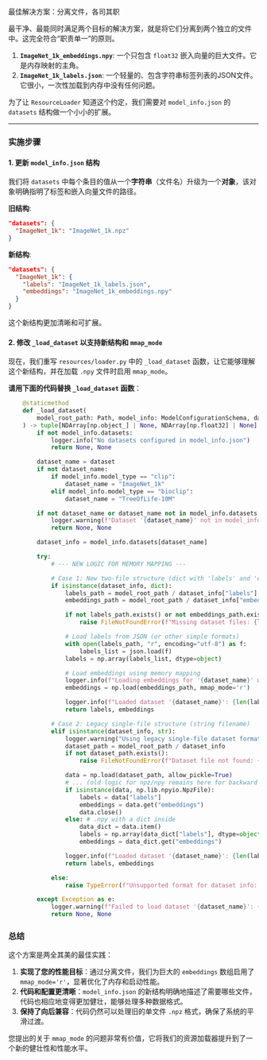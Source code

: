 最佳解决方案：分离文件，各司其职

最干净、最能同时满足两个目标的解决方案，就是将它们分离到两个独立的文件中。这完全符合“职责单一”的原则。

1.  **`ImageNet_1k_embeddings.npy`**: 一个只包含 `float32` 嵌入向量的巨大文件。它是内存映射的主角。
2.  **`ImageNet_1k_labels.json`**: 一个轻量的、包含字符串标签列表的JSON文件。它很小，一次性加载到内存中没有任何问题。

为了让 `ResourceLoader` 知道这个约定，我们需要对 `model_info.json` 的 `datasets` 结构做一个小小的扩展。

---

### 实施步骤

#### 1. 更新 `model_info.json` 结构

我们将 `datasets` 中每个条目的值从一个**字符串**（文件名）升级为一个**对象**，该对象明确指明了标签和嵌入向量文件的路径。

**旧结构**:
```json
"datasets": {
  "ImageNet_1k": "ImageNet_1k.npz"
}
```

**新结构**:
```json
"datasets": {
  "ImageNet_1k": {
    "labels": "ImageNet_1k_labels.json",
    "embeddings": "ImageNet_1k_embeddings.npy"
  }
}
```
这个新结构更加清晰和可扩展。

#### 2. 修改 `_load_dataset` 以支持新结构和 `mmap_mode`

现在，我们重写 `resources/loader.py` 中的 `_load_dataset` 函数，让它能够理解这个新结构，并在加载 `.npy` 文件时启用 `mmap_mode`。

**请用下面的代码替换 `_load_dataset` 函数**：
```python
    @staticmethod
    def _load_dataset(
        model_root_path: Path, model_info: ModelConfigurationSchema, dataset: str | None
    ) -> tuple[NDArray[np.object_] | None, NDArray[np.float32] | None]:
        if not model_info.datasets:
            logger.info("No datasets configured in model_info.json")
            return None, None

        dataset_name = dataset
        if not dataset_name:
            if model_info.model_type == "clip":
                dataset_name = "ImageNet_1k"
            elif model_info.model_type == "bioclip":
                dataset_name = "TreeOfLife-10M"

        if not dataset_name or dataset_name not in model_info.datasets:
            logger.warning(f"Dataset '{dataset_name}' not in model_info.json. Disabling classification.")
            return None, None

        dataset_info = model_info.datasets[dataset_name]

        try:
            # --- NEW LOGIC FOR MEMORY MAPPING ---

            # Case 1: New two-file structure (dict with 'labels' and 'embeddings')
            if isinstance(dataset_info, dict):
                labels_path = model_root_path / dataset_info["labels"]
                embeddings_path = model_root_path / dataset_info["embeddings"]

                if not labels_path.exists() or not embeddings_path.exists():
                    raise FileNotFoundError(f"Missing dataset files: {labels_path} or {embeddings_path}")

                # Load labels from JSON (or other simple formats)
                with open(labels_path, "r", encoding="utf-8") as f:
                    labels_list = json.load(f)
                labels = np.array(labels_list, dtype=object)

                # Load embeddings using memory mapping
                logger.info(f"Loading embeddings for '{dataset_name}' with memory mapping...")
                embeddings = np.load(embeddings_path, mmap_mode='r')

                logger.info(f"Loaded dataset '{dataset_name}': {len(labels)} classes")
                return labels, embeddings

            # Case 2: Legacy single-file structure (string filename)
            elif isinstance(dataset_info, str):
                logger.warning("Using legacy single-file dataset format. Memory mapping is not guaranteed.")
                dataset_path = model_root_path / dataset_info
                if not dataset_path.exists():
                    raise FileNotFoundError(f"Dataset file not found: {dataset_path}")

                data = np.load(dataset_path, allow_pickle=True)
                # ... (old logic for npz/npy remains here for backward compatibility)
                if isinstance(data, np.lib.npyio.NpzFile):
                    labels = data["labels"]
                    embeddings = data.get("embeddings")
                    data.close()
                else: # .npy with a dict inside
                    data_dict = data.item()
                    labels = np.array(data_dict["labels"], dtype=object)
                    embeddings = data_dict.get("embeddings")

                logger.info(f"Loaded dataset '{dataset_name}': {len(labels)} classes")
                return labels, embeddings

            else:
                raise TypeError(f"Unsupported format for dataset info: {type(dataset_info)}")

        except Exception as e:
            logger.warning(f"Failed to load dataset '{dataset_name}': {e}. Disabling classification.")
            return None, None
```

### 总结

这个方案是两全其美的最佳实践：

1.  **实现了您的性能目标**：通过分离文件，我们为巨大的 `embeddings` 数组启用了 `mmap_mode='r'`，显著优化了内存和启动性能。
2.  **代码和配置更清晰**：`model_info.json` 的新结构明确地描述了需要哪些文件，代码也相应地变得更加健壮，能够处理多种数据格式。
3.  **保持了向后兼容**：代码仍然可以处理旧的单文件 `.npz` 格式，确保了系统的平滑过渡。

您提出的关于 `mmap_mode` 的问题非常有价值，它将我们的资源加载器提升到了一个新的健壮性和性能水平。
